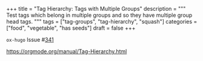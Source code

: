 +++
title = "Tag Hierarchy: Tags with Multiple Groups"
description = """
  Test tags which belong in multiple groups and so they have multiple
  group head tags.
  """
tags = ["tag-groups", "tag-hierarchy", "squash"]
categories = ["food", "vegetable", "has seeds"]
draft = false
+++

`ox-hugo` Issue #[341](https://github.com/kaushalmodi/ox-hugo/issues/341)

<https://orgmode.org/manual/Tag-Hierarchy.html>

